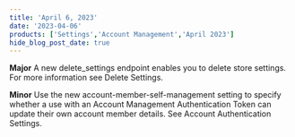 ```yaml
---
title: 'April 6, 2023'
date: '2023-04-06'
products: ['Settings','Account Management','April 2023']
hide_blog_post_date: true
---
```

**Major**
A new delete_settings endpoint enables you to delete store settings. For more information see Delete Settings.

**Minor**
Use the new account-member-self-management setting to specify whether a use with an Account Management Authentication Token can update their own account member details. See Account Authentication Settings.

